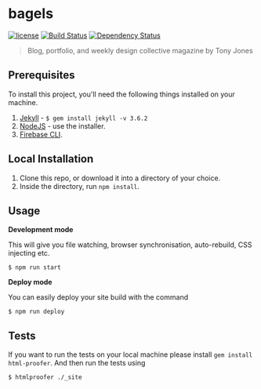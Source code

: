 # bagels

[![license][license-image]][license-url] [![Build Status][travis-image]][travis-url] [![Dependency Status][dependencyci-image]][dependencyci-url]

> Blog, portfolio, and weekly design collective magazine by Tony Jones

## Prerequisites

To install this project, you'll need the following things installed on your machine.

1. [Jekyll](http://jekyllrb.com/) - `$ gem install jekyll -v 3.6.2`
2. [NodeJS](http://nodejs.org) - use the installer.
3. [Firebase CLI](https://github.com/firebase/firebase-tools).

## Local Installation

1. Clone this repo, or download it into a directory of your choice.
2. Inside the directory, run `npm install`.

## Usage

**Development mode**

This will give you file watching, browser synchronisation, auto-rebuild, CSS injecting etc.

```shell
$ npm run start
```

**Deploy mode**

You can easily deploy your site build with the command
```shell
$ npm run deploy
```

## Tests

If you want to run the tests on your local machine please install `gem install html-proofer`. And then run the tests using
```shell
$ htmlproofer ./_site
```

[license-image]: https://img.shields.io/badge/license-ISC-blue.svg
[license-url]: https://github.com/tony-jones/bagels/blob/develop/LICENSE
[travis-image]: https://travis-ci.org/tony-jones/bagels.svg?branch=develop
[travis-url]: https://travis-ci.org/tony-jones/bagels
[dependencyci-image]: https://dependencyci.com/github/tony-jones/bagels/badge
[dependencyci-url]: https://dependencyci.com/github/tony-jones/bagels
